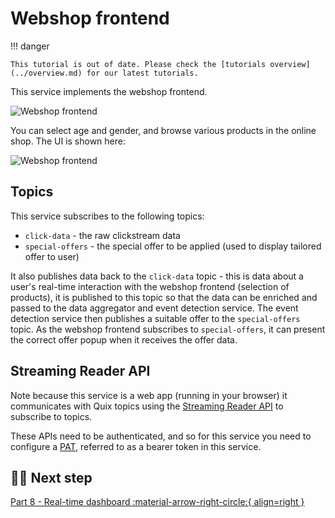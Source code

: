 # Webshop frontend

!!! danger

    This tutorial is out of date. Please check the [tutorials overview](../overview.md) for our latest tutorials.

This service implements the webshop frontend. 

![Webshop frontend](./images/webshop-frontend-pipeline-segment.png)

You can select age and gender, and browse various products in the online shop. The UI is shown here:

![Webshop frontend](./images/webshop-frontend.png)

## Topics

This service subscribes to the following topics:

* `click-data` - the raw clickstream data
* `special-offers` - the special offer to be applied (used to display tailored offer to user)

It also publishes data back to the `click-data` topic - this is data about a user's real-time interaction with the webshop frontend (selection of products), it is published to this topic so that the data can be enriched and passed to the data aggregator and event detection service. The event detection service then publishes a suitable offer to the `special-offers` topic. As the webshop frontend subscribes to `special-offers`, it can present the correct offer popup when it receives the offer data.

## Streaming Reader API

Note because this service is a web app (running in your browser) it communicates with Quix topics using the [Streaming Reader API](../../apis/streaming-reader-api/overview.md) to subscribe to topics.

These APIs need to be authenticated, and so for this service you need to configure a [PAT](../../develop/authentication/personal-access-token.md), referred to as a bearer token in this service.

## 🏃‍♀️ Next step

[Part 8 - Real-time dashboard :material-arrow-right-circle:{ align=right }](./realtime-dashboard.md)
